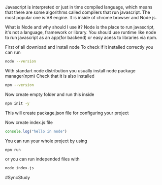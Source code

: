 Javascript is interpreted or just in time compiled language, which means that there are some algorithms called compilers that run javascript. The most popular one is V8 engine. It is inside of chrome browser and Node js.

What is Node and why should I use it?
Node is the place to run javascript, it's not a language, framework or library.
You should use runtime like node to run javascript as an app(for backend) or easy acess to libraries via npm.

First of all download and install node
To check if it installed correctly you can run
``` bash
node --version
```
With standart node distribution you usually install node package manager(npm)
Check that it is also installed
``` bash
npm --version
```

Now create empty folder and run this inside
``` bash
npm init -y
```
This will create package.json file for configuring your project

Now create index.js file
``` js
console.log("hello in node")
```

You can run your whole project by using
``` bash
npm run
``` 
or you can run independed files with
``` bash
node index.js
```

#SyncStudy